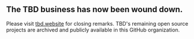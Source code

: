 ## The TBD business has now been wound down.

Please visit [tbd.website](https://tbd.website/) for closing remarks. TBD's remaining open source projects are archived and publicly available in this GitHub organization.
